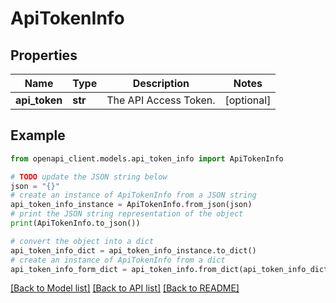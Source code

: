 # ApiTokenInfo


## Properties

Name | Type | Description | Notes
------------ | ------------- | ------------- | -------------
**api_token** | **str** | The API Access Token. | [optional] 

## Example

```python
from openapi_client.models.api_token_info import ApiTokenInfo

# TODO update the JSON string below
json = "{}"
# create an instance of ApiTokenInfo from a JSON string
api_token_info_instance = ApiTokenInfo.from_json(json)
# print the JSON string representation of the object
print(ApiTokenInfo.to_json())

# convert the object into a dict
api_token_info_dict = api_token_info_instance.to_dict()
# create an instance of ApiTokenInfo from a dict
api_token_info_form_dict = api_token_info.from_dict(api_token_info_dict)
```
[[Back to Model list]](../README.md#documentation-for-models) [[Back to API list]](../README.md#documentation-for-api-endpoints) [[Back to README]](../README.md)


